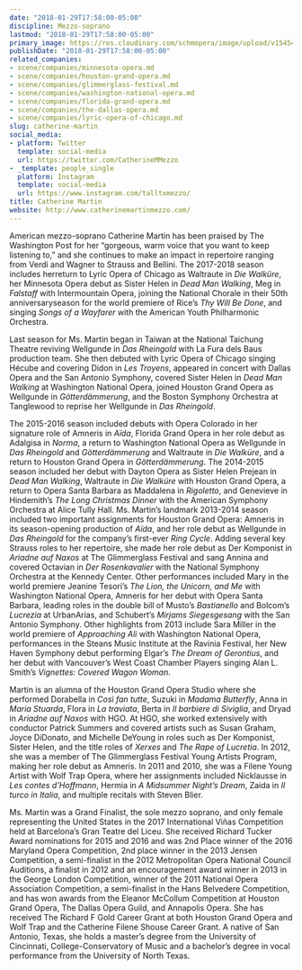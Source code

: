 ```yaml
---
date: "2018-01-29T17:58:00-05:00"
discipline: Mezzo-soprano
lastmod: "2018-01-29T17:58:00-05:00"
primary_image: https://res.cloudinary.com/schmopera/image/upload/v1545409169/media/webhook-uploads/1517266356836/_X5M2463.jpg.jpg
publishDate: "2018-01-29T17:58:00-05:00"
related_companies:
- scene/companies/minnesota-opera.md
- scene/companies/houston-grand-opera.md
- scene/companies/glimmerglass-festival.md
- scene/companies/washington-national-opera.md
- scene/companies/florida-grand-opera.md
- scene/companies/the-dallas-opera.md
- scene/companies/lyric-opera-of-chicago.md
slug: catherine-martin
social_media:
- platform: Twitter
  template: social-media
  url: https://twitter.com/CatherineMMezzo
- _template: people_single
  platform: Instagram
  template: social-media
  url: https://www.instagram.com/talltxmezzo/
title: Catherine Martin
website: http://www.catherinemartinmezzo.com/
---
```


American mezzo-soprano Catherine Martin has been praised by The Washington Post for her “gorgeous, warm voice that you want to keep listening to,” and she continues to make an impact in repertoire ranging from Verdi and Wagner to Strauss and Bellini. The 2017-2018 season includes herreturn to Lyric Opera of Chicago as Waltraute in *Die Walküre*, her Minnesota Opera debut as Sister Helen in *Dead Man Walking*, Meg in *Falstaff* with Intermountain Opera, joining the National Chorale in their 50th anniversaryseason for the world premiere of Rice’s *Thy Will Be Done*, and singing *Songs of a Wayfarer* with the American Youth Philharmonic Orchestra.

Last season for Ms. Martin began in Taiwan at the National Taichung Theatre reviving Wellgunde in *Das Rheingold* with La Fura dels Baus production team. She then debuted with Lyric Opera of Chicago singing Hécube and covering Didon in *Les Troyens*, appeared in concert with Dallas Opera and the San Antonio Symphony, covered Sister Helen in *Dead Man Walking* at Washington National Opera, joined Houston Grand Opera as Wellgunde in *Götterdämmerung*, and the Boston Symphony Orchestra at Tanglewood to reprise her Wellgunde in *Das Rheingold*. 

The 2015-2016 season included debuts with Opera Colorado in her signature role of Amneris in *Aïda*, Florida Grand Opera in her role debut as Adalgisa in *Norma*, a return to Washington National Opera as Wellgunde in *Das Rheingold* and *Götterdämmerung* and Waltraute in *Die Walküre*, and a return to Houston Grand Opera in *Götterdämmerung*. The 2014-2015 season included her debut with Dayton Opera as Sister Helen Prejean in *Dead Man Walking*, Waltraute in *Die Walküre* with Houston Grand Opera, a return to Opera Santa Barbara as Maddalena in *Rigoletto*, and Genevieve in Hindemith’s *The Long Christmas Dinner* with the American Symphony Orchestra at Alice Tully Hall. Ms. Martin’s landmark 2013-2014 season included two important assignments for Houston Grand Opera: Amneris in its season-opening production of *Aïda*, and her role debut as Wellgunde in *Das Rheingold* for the company’s first-ever *Ring Cycle*. Adding several key Strauss roles to her repertoire, she made her role debut as Der Komponist in *Ariadne auf Naxos* at The Glimmerglass Festival and sang Annina and covered Octavian in *Der Rosenkavalier* with the National Symphony Orchestra at the Kennedy Center. Other performances included Mary in the world premiere Jeanine Tesori’s *The Lion, the Unicorn, and Me* with Washington National Opera, Amneris for her debut with Opera Santa Barbara, leading roles in the double bill of Musto’s *Bastianello* and Bolcom’s *Lucrezia* at UrbanArias, and Schubert’s *Mirjams Siegesgesang* with the San Antonio Symphony. Other highlights from 2013 include Sara Miller in the world premiere of *Approaching Ali* with Washington National Opera, performances in the Steans Music Institute at the Ravinia Festival, her New Haven Symphony debut performing Elgar’s *The Dream of Gerontius*, and her debut with Vancouver’s West Coast Chamber Players singing Alan L. Smith’s *Vignettes: Covered Wagon Woman*. 

Martin is an alumna of the Houston Grand Opera Studio where she performed Dorabella in *Così fan tutte*, Suzuki in *Madama Butterfly*, Anna in *Maria Stuarda*, Flora in *La traviata*, Berta in *Il barbiere di Siviglia*, and Dryad in *Ariadne auf Naxos* with HGO.  At HGO, she worked extensively with conductor Patrick Summers and covered artists such as Susan Graham, Joyce DiDonato, and Michelle DeYoung in roles such as Der Komponist, Sister Helen, and the title roles of *Xerxes* and *The Rape of Lucretia*. In 2012, she was a member of The Glimmerglass Festival Young Artists Program, making her role debut as Amneris. In 2011 and 2010, she was a Filene Young Artist with Wolf Trap Opera, where her assignments included Nicklausse in *Les contes d’Hoffmann*, Hermia in *A Midsummer Night’s Dream*, Zaida in *Il turco in Italia*, and multiple recitals with Steven Blier. 

Ms. Martin was a Grand Finalist, the sole mezzo soprano, and only female representing the United States in the 2017 International Viñas Competition held at Barcelona’s Gran Teatre del Liceu. She received Richard Tucker Award nominations for 2015 and 2016 and was 2nd Place winner of the 2016 Maryland Opera Competition, 2nd place winner in the 2013 Jensen Competition, a semi-finalist in the 2012 Metropolitan Opera National Council Auditions, a finalist in 2012 and an encouragement award winner in 2013 in the George London Competition, winner of the 2011 National Opera Association Competition, a semi-finalist in the Hans Belvedere Competition, and has won awards from the Eleanor McCollum Competition at Houston Grand Opera, The Dallas Opera Guild, and Annapolis Opera. She has received The Richard F Gold Career Grant at both Houston Grand Opera and Wolf Trap and the Catherine Filene Shouse Career Grant. A native of San Antonio, Texas, she holds a master’s degree from the University of Cincinnati, College-Conservatory of Music and a bachelor’s degree in vocal performance from the University of North Texas.
